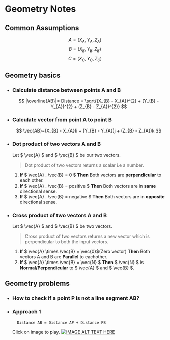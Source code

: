# Geometry Notes

## Common Assumptions

$$ A = (X_{A} , Y_{A}, Z_{A}) $$
$$ B = (X_{B} , Y_{B}, Z_{B}) $$
$$ C = (X_{C} , Y_{C}, Z_{C}) $$

## Geometry basics

* ### Calculate distance between points A and B

    $$
        |\overline{AB}|= Distance = \sqrt{(X_{B} - X_{A})^{2} + (Y_{B} - Y_{A})^{2} + (Z_{B} - Z_{A})^{2}}
    $$

* ### Calculate vector from point A to point B

    $$
        \vec{AB}=(X_{B} - X_{A})i + (Y_{B} - Y_{A})j + (Z_{B} - Z_{A})k
    $$

* ### Dot product of two vectors A and B

    Let $ \vec{A} $ and $ \vec{B} $ be our two vectors.

    >Dot product of two vectors returns a scalar i.e a number.

    1. **If** $ \vec{A} . \vec{B} = 0 $ **Then** Both vectors are **perpendicular** to each other.
    2. **If** $ \vec{A} . \vec{B} = positive $ **Then** Both vectors are in **same** directional sense.
    3. **If** $ \vec{A} . \vec{B} = negative $ **Then** Both vectors are in **opposite** directional sense.

* ### Cross product of two vectors A and B

    Let $ \vec{A} $ and $ \vec{B} $ be two vectors.
    >Cross product of two vectors returns a new vector which is perpendicular to both the input vectors.

    1. **If** $ \vec{A} \times \vec{B} = \vec{0}$(Zero vector)  **Then** Both vectors A and B are **Parallel** to eachother.
    2. **If** $ \vec{A} \times \vec{B} = \vec{N} $ **Then** $ \vec{N} $ is **Normal/Perpendicular** to $ \vec{A} $ and $ \vec{B} $.

## Geometry problems

* ### How to check if a point P is not a line segment AB?

* ### Approach 1

        Distance AB = Distance AP + Distance PB

    Click on image to play.
    [![IMAGE ALT TEXT HERE](https://i.ytimg.com/vi/rOoPLrGnizY/hq720.jpg?sqp=-oaymwEcCNAFEJQDSFXyq4qpAw4IARUAAIhCGAFwAcABBg==&rs=AOn4CLDb8G9QaPU-PGW3uGSBAyMNeHxnQw)](https://youtu.be/rOoPLrGnizY?si=pi2m3fnxqjqahNw5&t=74)

